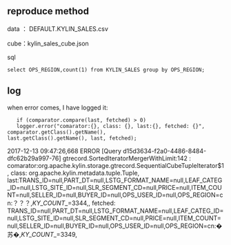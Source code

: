 ## reproduce method

data ： DEFAULT.KYLIN_SALES.csv

cube：kylin_sales_cube.json

sql
```
select OPS_REGION,count(1) from KYLIN_SALES group by OPS_REGION;
```

## log
when error comes, I have logged it:
```
   if (comparator.compare(last, fetched) > 0)
   logger.error("comarator:{}, class: {}, last:{}, fetched: {}", comparator.getClass().getName(),                            last.getClass().getName(), last, fetched);
```
                            
                            
2017-12-13 09:47:26,668 ERROR [Query d15d3634-f2a0-4486-8484-dfc62b29a997-76] gtrecord.SortedIteratorMergerWithLimit:142 : comarator:org.apache.kylin.storage.gtrecord.SequentialCubeTupleIterator$1, class: org.apache.kylin.metadata.tuple.Tuple, last:TRANS_ID=null,PART_DT=null,LSTG_FORMAT_NAME=null,LEAF_CATEG_ID=null,LSTG_SITE_ID=null,SLR_SEGMENT_CD=null,PRICE=null,ITEM_COUNT=null,SELLER_ID=null,BUYER_ID=null,OPS_USER_ID=null,OPS_REGION=cn:？？？,_KY_COUNT__=3344,, fetched: TRANS_ID=null,PART_DT=null,LSTG_FORMAT_NAME=null,LEAF_CATEG_ID=null,LSTG_SITE_ID=null,SLR_SEGMENT_CD=null,PRICE=null,ITEM_COUNT=null,SELLER_ID=null,BUYER_ID=null,OPS_USER_ID=null,OPS_REGION=cn:�苏�,_KY_COUNT__=3349,
